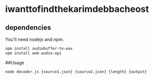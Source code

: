 # iwanttofindthekarimdebbacheost

## dependencies

You'll need nodejs and npm.

```bash
npm install audiobuffer-to-wav
npm install web-audio-api
```

##Usage

```bash
node decoder.js {source1.json} {source2.json} {length} {output}
```
